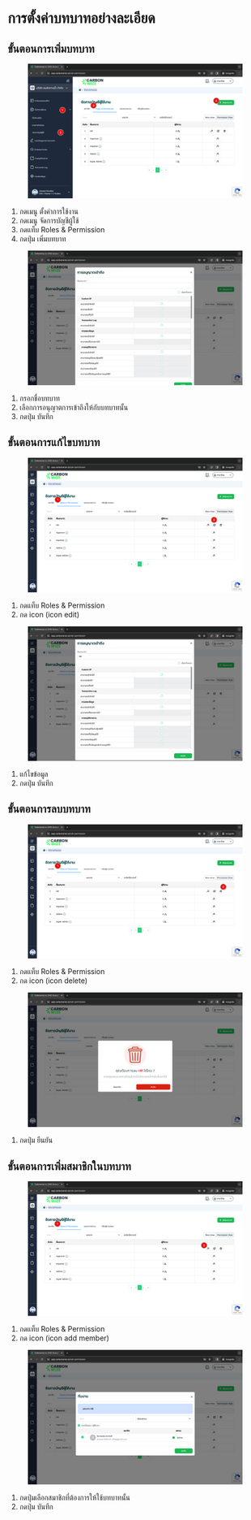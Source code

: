 # การตั้งค่าบทบาทอย่างละเอียด

## **ขั้นตอนการเพิ่มบทบาท**

<figure><img src="../../../.gitbook/assets/image (6) (1) (1) (1).png" alt=""><figcaption></figcaption></figure>

1. กดเมนู ตั้งค่าการใช้งาน
2. กดเมนู จัดการบัญชีผู้ใช้
3. กดแท็บ Roles & Permission
4. กดปุ่ม เพิ่มบทบาท



<figure><img src="../../../.gitbook/assets/image (7) (1) (1) (1).png" alt=""><figcaption></figcaption></figure>

1. กรอกชื่อบทบาท
2. เลือกการอนุญาตการเข้าถึงให้กับบทบาทนั้น
3. กดปุ่ม บันทึก



## **ขั้นตอนการแก้ไขบทบาท**

<figure><img src="../../../.gitbook/assets/image (8) (1) (1) (1).png" alt=""><figcaption></figcaption></figure>

1. กดแท็บ Roles & Permission
2. กด icon (icon edit)

<figure><img src="../../../.gitbook/assets/image (9) (1) (1) (1).png" alt=""><figcaption></figcaption></figure>

1. แก้ไขข้อมูล
2. กดปุ่ม บันทึก



## **ขั้นตอนการลบบทบาท**

<figure><img src="../../../.gitbook/assets/image (11) (1) (1) (1).png" alt=""><figcaption></figcaption></figure>

1. กดแท็บ Roles & Permission
2. กด icon (icon delete)



<figure><img src="../../../.gitbook/assets/image (12) (1) (1) (1).png" alt=""><figcaption></figcaption></figure>

1. กดปุ่ม ยืนยัน



## **ขั้นตอนการเพิ่มสมาชิกในบทบาท**

<figure><img src="../../../.gitbook/assets/image (13) (1) (1).png" alt=""><figcaption></figcaption></figure>

1. กดแท็บ Roles & Permission
2. กด icon (icon add member)



<figure><img src="../../../.gitbook/assets/image (163).png" alt=""><figcaption></figcaption></figure>

1. กดปุ่มเลือกสมาชิกที่ต้องการให้ใช้บทบาทนั้น
2. กดปุ่ม บันทึก
